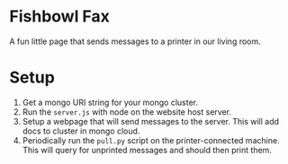 # Fishbowl Fax
A fun little page that sends messages to a printer in our living room.

# Setup
1. Get a mongo URI string for your mongo cluster.
1. Run the `server.js` with node on the website host server.
2. Setup a webpage that will send messages to the server. This will add docs to cluster in mongo cloud.
3. Periodically run the `pull.py` script on the printer-connected machine. This will query for unprinted messages and should then print them.
